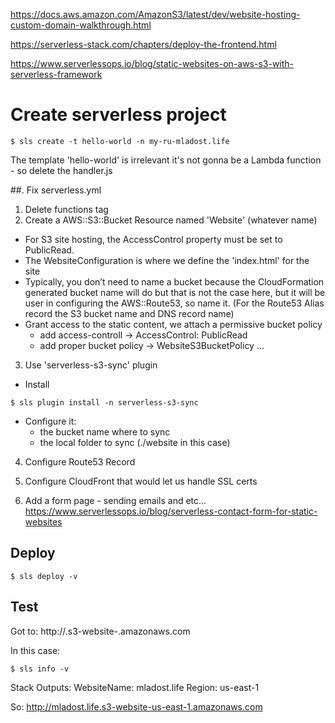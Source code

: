 https://docs.aws.amazon.com/AmazonS3/latest/dev/website-hosting-custom-domain-walkthrough.html


https://serverless-stack.com/chapters/deploy-the-frontend.html


https://www.serverlessops.io/blog/static-websites-on-aws-s3-with-serverless-framework


# Create serverless project
```
$ sls create -t hello-world -n my-ru-mladost.life
```
The template 'hello-world' is irrelevant it's not gonna be a Lambda function - so delete the handler.js


##. Fix serverless.yml
1. Delete functions tag
2. Create a AWS::S3::Bucket Resource named 'Website' (whatever name)
  - For S3 site hosting, the AccessControl property must be set to PublicRead.
  - The WebsiteConfiguration is where we define the 'index.html' for the site
  - Typically, you don’t need to name a bucket because the CloudFormation
   generated bucket name will do but that is not the case here,
   but it will be user in configuring the AWS::Route53, so name it.
   (For the Route53 Alias record the S3 bucket name and DNS record name)
  - Grant access to the static content, we attach a permissive bucket policy
    - add access-controll -> AccessControl: PublicRead
    - add proper bucket policy -> WebsiteS3BucketPolicy ...

3. Use 'serverless-s3-sync' plugin
  - Install
```
$ sls plugin install -n serverless-s3-sync
```
  - Configure it:
    - the bucket name where to sync
    - the local folder to sync (./website in this case)

4. Configure Route53 Record

5. Configure CloudFront that would let us handle SSL certs

6. Add a form page - sending emails and etc...
  https://www.serverlessops.io/blog/serverless-contact-form-for-static-websites

## Deploy
```
$ sls deploy -v
```

## Test
Got to: http://<bucket-name>.s3-website-<AWS-region>.amazonaws.com

In this case:
```
$ sls info -v
```
Stack Outputs:
WebsiteName: mladost.life
Region: us-east-1

So: http://mladost.life.s3-website-us-east-1.amazonaws.com

